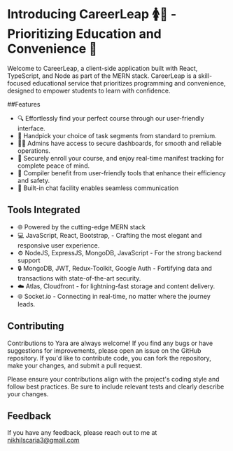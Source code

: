 
# Introducing CareerLeap 🚺🚕 - Prioritizing Education and Convenience 🌟

Welcome to CareerLeap, a client-side application built with React, TypeScript, and Node as part of the MERN stack. CareerLeap is a skill-focused educational service that prioritizes programming and convenience, designed to empower students to learn with confidence. 

##Features

- 🔍 Effortlessly find your perfect course through our user-friendly interface.
- 🚗 Handpick your choice of task segments from standard to premium.
- 👩‍💼 Admins have access to secure dashboards, for smooth and reliable operations.
- 📲 Securely enroll your course, and enjoy real-time manifest tracking for complete peace of mind.
- 🚖 Compiler benefit from user-friendly tools that enhance their efficiency and safety.
- 💬 Built-in chat facility enables seamless communication

## Tools Integrated

- 🌐 Powered by the cutting-edge MERN stack
- 💻 JavaScript, React, Bootstrap, - Crafting the most elegant and responsive user experience.
- ⚙️ NodeJS, ExpressJS, MongoDB, JavaScript - For the strong backend support
- 🔒 MongoDB, JWT, Redux-Toolkit, Google Auth - Fortifying data and transactions with state-of-the-art security.
- ☁️ Atlas, Cloudfront - for lightning-fast storage and content delivery.
- 🌐 Socket.io - Connecting in real-time, no matter where the journey leads.



## Contributing

Contributions to Yara are always welcome! If you find any bugs or have suggestions for improvements, please open an issue on the GitHub repository. If you'd like to contribute code, you can fork the repository, make your changes, and submit a pull request.

Please ensure your contributions align with the project's coding style and follow best practices. Be sure to include relevant tests and clearly describe your changes.


## Feedback

If you have any feedback, please reach out to me at nikhilscaria3@gmail.com
